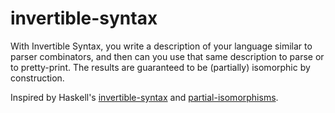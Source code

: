 # invertible-syntax

With Invertible Syntax, you write a description of your language similar to parser combinators, and then can you use that same description to parse or to pretty-print. The results are guaranteed to be (partially) isomorphic by construction.

Inspired by Haskell's [invertible-syntax](http://hackage.haskell.org/package/invertible-syntax) and [partial-isomorphisms](http://hackage.haskell.org/package/partial-isomorphisms).

